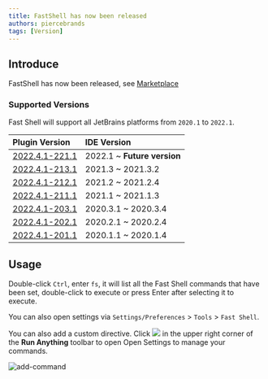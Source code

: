 ```yaml
---
title: FastShell has now been released
authors: piercebrands
tags: [Version]
---
```


## Introduce

FastShell has now been released, see [Marketplace](https://plugins.jetbrains.com/plugin/18971-fastshell)

### Supported Versions

Fast Shell will support all JetBrains platforms from `2020.1` to `2022.1`.

| Plugin Version                                                                                | IDE Version                   |
|:----------------------------------------------------------------------------------------------|:------------------------------|
| [2022.4.1-221.1](https://plugins.jetbrains.com/plugin/18971-fastshell/versions/stable/168912) | 2022.1   ~ **Future version** |
| [2022.4.1-213.1](https://plugins.jetbrains.com/plugin/18971-fastshell/versions/stable/168911) | 2021.3   ~ 2021.3.2           |
| [2022.4.1-212.1](https://plugins.jetbrains.com/plugin/18971-fastshell/versions/stable/168909) | 2021.2   ~ 2021.2.4           |
| [2022.4.1-211.1](https://plugins.jetbrains.com/plugin/18971-fastshell/versions/stable/168908) | 2021.1   ~ 2021.1.3           |
| [2022.4.1-203.1](https://plugins.jetbrains.com/plugin/18971-fastshell/versions/stable/168907) | 2020.3.1 ~ 2020.3.4           |
| [2022.4.1-202.1](https://plugins.jetbrains.com/plugin/18971-fastshell/versions/stable/168906) | 2020.2.1 ~ 2020.2.4           |
| [2022.4.1-201.1](https://plugins.jetbrains.com/plugin/18971-fastshell/versions/stable/168905) | 2020.1.1 ~ 2020.1.4           |



## Usage

Double-click `Ctrl`, enter `fs`, it will list all the Fast Shell commands that have been set, double-click to execute or press Enter after selecting it to execute.

You can also open settings via `Settings/Preferences` > `Tools` > `Fast Shell`.

You can also add a custom directive. Click ![](https://intellij-icons.jetbrains.design/icons/AllIcons/general/settings.svg) in the upper right corner of the **Run Anything** toolbar to open Open Settings to manage your commands.

![add-command](https://user-images.githubusercontent.com/28687074/160279806-2120b040-72f3-4319-8c5c-055cb05fb305.gif)
